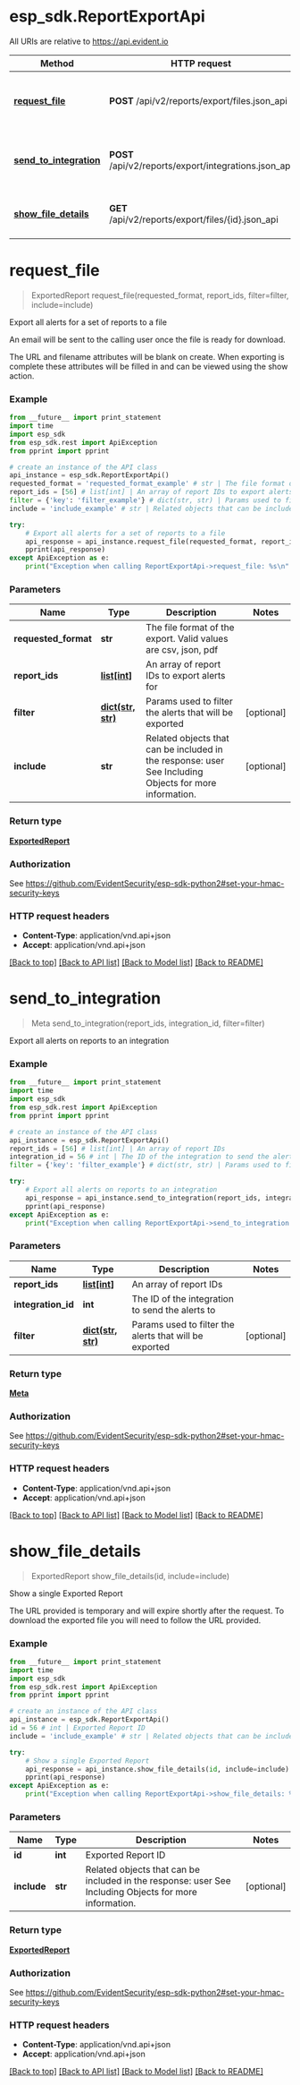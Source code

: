 # esp_sdk.ReportExportApi

All URIs are relative to https://api.evident.io

Method | HTTP request | Description
------------- | ------------- | -------------
[**request_file**](ReportExportApi.md#request_file) | **POST** /api/v2/reports/export/files.json_api | Export all alerts for a set of reports to a file
[**send_to_integration**](ReportExportApi.md#send_to_integration) | **POST** /api/v2/reports/export/integrations.json_api | Export all alerts on reports to an integration
[**show_file_details**](ReportExportApi.md#show_file_details) | **GET** /api/v2/reports/export/files/{id}.json_api | Show a single Exported Report


# **request_file**
> ExportedReport request_file(requested_format, report_ids, filter=filter, include=include)

Export all alerts for a set of reports to a file

<p>An email will be sent to the calling user once the file is ready for download.</p> <p>The URL and filename attributes will be blank on create. When exporting is complete these attributes will be filled in and can be viewed using the show action.</p>

### Example 
```python
from __future__ import print_statement
import time
import esp_sdk
from esp_sdk.rest import ApiException
from pprint import pprint

# create an instance of the API class
api_instance = esp_sdk.ReportExportApi()
requested_format = 'requested_format_example' # str | The file format of the export. Valid values are csv, json, pdf
report_ids = [56] # list[int] | An array of report IDs to export alerts for
filter = {'key': 'filter_example'} # dict(str, str) | Params used to filter the alerts that will be exported (optional)
include = 'include_example' # str | Related objects that can be included in the response:  user See Including Objects for more information. (optional)

try: 
    # Export all alerts for a set of reports to a file
    api_response = api_instance.request_file(requested_format, report_ids, filter=filter, include=include)
    pprint(api_response)
except ApiException as e:
    print("Exception when calling ReportExportApi->request_file: %s\n" % e)
```

### Parameters

Name | Type | Description  | Notes
------------- | ------------- | ------------- | -------------
 **requested_format** | **str**| The file format of the export. Valid values are csv, json, pdf | 
 **report_ids** | [**list[int]**](int.md)| An array of report IDs to export alerts for | 
 **filter** | [**dict(str, str)**](str.md)| Params used to filter the alerts that will be exported | [optional] 
 **include** | **str**| Related objects that can be included in the response:  user See Including Objects for more information. | [optional] 

### Return type

[**ExportedReport**](ExportedReport.md)

### Authorization

See https://github.com/EvidentSecurity/esp-sdk-python2#set-your-hmac-security-keys

### HTTP request headers

 - **Content-Type**: application/vnd.api+json
 - **Accept**: application/vnd.api+json

[[Back to top]](#) [[Back to API list]](../README.md#documentation-for-api-endpoints) [[Back to Model list]](../README.md#documentation-for-models) [[Back to README]](../README.md)

# **send_to_integration**
> Meta send_to_integration(report_ids, integration_id, filter=filter)

Export all alerts on reports to an integration



### Example 
```python
from __future__ import print_statement
import time
import esp_sdk
from esp_sdk.rest import ApiException
from pprint import pprint

# create an instance of the API class
api_instance = esp_sdk.ReportExportApi()
report_ids = [56] # list[int] | An array of report IDs
integration_id = 56 # int | The ID of the integration to send the alerts to
filter = {'key': 'filter_example'} # dict(str, str) | Params used to filter the alerts that will be exported (optional)

try: 
    # Export all alerts on reports to an integration
    api_response = api_instance.send_to_integration(report_ids, integration_id, filter=filter)
    pprint(api_response)
except ApiException as e:
    print("Exception when calling ReportExportApi->send_to_integration: %s\n" % e)
```

### Parameters

Name | Type | Description  | Notes
------------- | ------------- | ------------- | -------------
 **report_ids** | [**list[int]**](int.md)| An array of report IDs | 
 **integration_id** | **int**| The ID of the integration to send the alerts to | 
 **filter** | [**dict(str, str)**](str.md)| Params used to filter the alerts that will be exported | [optional] 

### Return type

[**Meta**](Meta.md)

### Authorization

See https://github.com/EvidentSecurity/esp-sdk-python2#set-your-hmac-security-keys

### HTTP request headers

 - **Content-Type**: application/vnd.api+json
 - **Accept**: application/vnd.api+json

[[Back to top]](#) [[Back to API list]](../README.md#documentation-for-api-endpoints) [[Back to Model list]](../README.md#documentation-for-models) [[Back to README]](../README.md)

# **show_file_details**
> ExportedReport show_file_details(id, include=include)

Show a single Exported Report

The URL provided is temporary and will expire shortly after the request. To download the exported file you will need to follow the URL provided.

### Example 
```python
from __future__ import print_statement
import time
import esp_sdk
from esp_sdk.rest import ApiException
from pprint import pprint

# create an instance of the API class
api_instance = esp_sdk.ReportExportApi()
id = 56 # int | Exported Report ID
include = 'include_example' # str | Related objects that can be included in the response:  user See Including Objects for more information. (optional)

try: 
    # Show a single Exported Report
    api_response = api_instance.show_file_details(id, include=include)
    pprint(api_response)
except ApiException as e:
    print("Exception when calling ReportExportApi->show_file_details: %s\n" % e)
```

### Parameters

Name | Type | Description  | Notes
------------- | ------------- | ------------- | -------------
 **id** | **int**| Exported Report ID | 
 **include** | **str**| Related objects that can be included in the response:  user See Including Objects for more information. | [optional] 

### Return type

[**ExportedReport**](ExportedReport.md)

### Authorization

See https://github.com/EvidentSecurity/esp-sdk-python2#set-your-hmac-security-keys

### HTTP request headers

 - **Content-Type**: application/vnd.api+json
 - **Accept**: application/vnd.api+json

[[Back to top]](#) [[Back to API list]](../README.md#documentation-for-api-endpoints) [[Back to Model list]](../README.md#documentation-for-models) [[Back to README]](../README.md)

